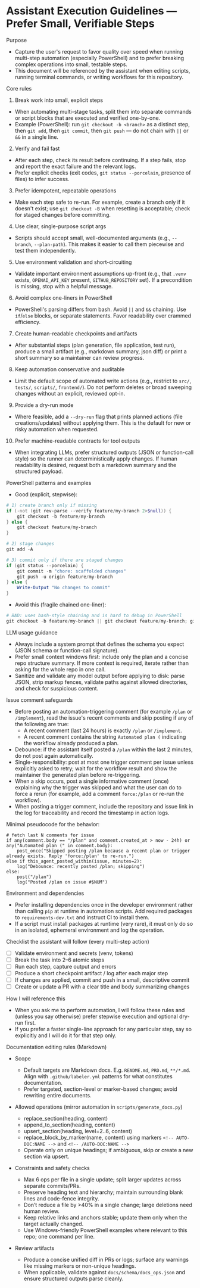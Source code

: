 # Assistant Execution Guidelines — Prefer Small, Verifiable Steps

Purpose
- Capture the user's request to favor quality over speed when running multi-step automation (especially PowerShell) and to prefer breaking complex operations into small, testable steps.
- This document will be referenced by the assistant when editing scripts, running terminal commands, or writing workflows for this repository.

Core rules

1. Break work into small, explicit steps
- When automating multi-stage tasks, split them into separate commands or script blocks that are executed and verified one-by-one.
- Example (PowerShell): run `git checkout -b <branch>` as a distinct step, then `git add`, then `git commit`, then `git push` — do not chain with `||` or `&&` in a single line.

2. Verify and fail fast
- After each step, check its result before continuing. If a step fails, stop and report the exact failure and the relevant logs.
- Prefer explicit checks (exit codes, `git status --porcelain`, presence of files) to infer success.

3. Prefer idempotent, repeatable operations
- Make each step safe to re-run. For example, create a branch only if it doesn't exist; use `git checkout -B` when resetting is acceptable; check for staged changes before committing.

4. Use clear, single-purpose script args
- Scripts should accept small, well-documented arguments (e.g., `--branch`, `--plan-path`). This makes it easier to call them piecewise and test them independently.

5. Use environment validation and short-circuiting
- Validate important environment assumptions up-front (e.g., that `.venv` exists, `OPENAI_API_KEY` present, `GITHUB_REPOSITORY` set). If a precondition is missing, stop with a helpful message.

6. Avoid complex one-liners in PowerShell
- PowerShell's parsing differs from bash. Avoid `||` and `&&` chaining. Use `if`/`else` blocks, or separate statements. Favor readability over crammed efficiency.

7. Create human-readable checkpoints and artifacts
- After substantial steps (plan generation, file application, test run), produce a small artifact (e.g., markdown summary, json diff) or print a short summary so a maintainer can review progress.

8. Keep automation conservative and auditable
- Limit the default scope of automated write actions (e.g., restrict to `src/`, `tests/`, `scripts/`, `frontend/`). Do not perform deletes or broad sweeping changes without an explicit, reviewed opt-in.

9. Provide a dry-run mode
- Where feasible, add a `--dry-run` flag that prints planned actions (file creations/updates) without applying them. This is the default for new or risky automation when requested.

10. Prefer machine-readable contracts for tool outputs
- When integrating LLMs, prefer structured outputs (JSON or function-call style) so the runner can deterministically apply changes. If human readability is desired, request both a markdown summary and the structured payload.

PowerShell patterns and examples

- Good (explicit, stepwise):

```powershell
# 1) create branch only if missing
if (-not (git rev-parse --verify feature/my-branch 2>$null)) {
    git checkout -b feature/my-branch
} else {
    git checkout feature/my-branch
}

# 2) stage changes
git add -A

# 3) commit only if there are staged changes
if (git status --porcelain) {
    git commit -m "chore: scaffolded changes"
    git push -u origin feature/my-branch
} else {
    Write-Output "No changes to commit"
}
```

- Avoid this (fragile chained one-liner):

```powershell
# BAD: uses bash-style chaining and is hard to debug in PowerShell
git checkout -b feature/my-branch || git checkout feature/my-branch; git add -A; git commit -m "msg" || echo "no changes"; git push
```

LLM usage guidance

- Always include a system prompt that defines the schema you expect (JSON schema or function-call signature).
- Prefer small context windows first: include only the plan and a concise repo structure summary. If more context is required, iterate rather than asking for the whole repo in one call.
- Sanitize and validate any model output before applying to disk: parse JSON, strip markup fences, validate paths against allowed directories, and check for suspicious content.

Issue comment safeguards

- Before posting an automation-triggering comment (for example `/plan` or `/implement`), read the issue's recent comments and skip posting if any of the following are true:
  - A recent comment (last 24 hours) is exactly `/plan` or `/implement`.
  - A recent comment contains the string `Automated plan (` indicating the workflow already produced a plan.
- Debounce: if the assistant itself posted a `/plan` within the last 2 minutes, do not post again automatically.
- Single-responsibility: post at most one trigger comment per issue unless explicitly asked to retry; wait for the workflow result and show the maintainer the generated plan before re-triggering.
- When a skip occurs, post a single informative comment (once) explaining why the trigger was skipped and what the user can do to force a rerun (for example, add a comment `force:/plan` or re-run the workflow).
- When posting a trigger comment, include the repository and issue link in the log for traceability and record the timestamp in action logs.

Minimal pseudocode for the behavior:

```
# fetch last N comments for issue
if any(comment.body == "/plan" and comment.created_at > now - 24h) or any("Automated plan (" in comment.body):
    post_once("Skipped posting /plan because a recent plan or trigger already exists. Reply 'force:/plan' to re-run.")
else if this_agent_posted_within(issue, minutes=2):
    log("Debounce: recently posted /plan; skipping")
else:
    post("/plan")
    log("Posted /plan on issue #$NUM")
```

Environment and dependencies

- Prefer installing dependencies once in the developer environment rather than calling `pip` at runtime in automation scripts. Add required packages to `requirements-dev.txt` and instruct CI to install them.
- If a script must install packages at runtime (very rare), it must only do so in an isolated, ephemeral environment and log the operation.

Checklist the assistant will follow (every multi-step action)

- [ ] Validate environment and secrets (venv, tokens)
- [ ] Break the task into 2–6 atomic steps
- [ ] Run each step, capture output and errors
- [ ] Produce a short checkpoint artifact / log after each major step
- [ ] If changes are applied, commit and push in a small, descriptive commit
- [ ] Create or update a PR with a clear title and body summarizing changes

How I will reference this

- When you ask me to perform automation, I will follow these rules and (unless you say otherwise) prefer stepwise execution and optional dry-run first.
- If you prefer a faster single-line approach for any particular step, say so explicitly and I will do it for that step only.

Documentation editing rules (Markdown)

- Scope
    - Default targets are Markdown docs. E.g. `README.md`, `PRD.md`, `**/*.md`. Align with `.github/labeler.yml` patterns for what constitutes documentation.
    - Prefer targeted, section-level or marker-based changes; avoid rewriting entire documents.

- Allowed operations (mirror automation in `scripts/generate_docs.py`)
  - replace_section(heading, content)
  - append_to_section(heading, content)
  - upsert_section(heading, level=2..6, content)
  - replace_block_by_marker(name, content) using markers `<!-- AUTO-DOC:NAME -->` and `<!-- /AUTO-DOC:NAME -->`
  - Operate only on unique headings; if ambiguous, skip or create a new section via upsert.

- Constraints and safety checks
    - Max 6 ops per file in a single update; split larger updates across separate commits/PRs.
    - Preserve heading text and hierarchy; maintain surrounding blank lines and code-fence integrity.
    - Don’t reduce a file by >40% in a single change; large deletions need human review.
    - Keep relative links and anchors stable; update them only when the target actually changed.
    - Use Windows-friendly PowerShell examples where relevant to this repo; one command per line.

- Review artifacts
    - Produce a concise unified diff in PRs or logs; surface any warnings like missing markers or non-unique headings.
    - When applicable, validate against `docs/schema/docs_ops.json` and ensure structured outputs parse cleanly.